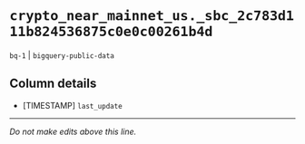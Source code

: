 # `crypto_near_mainnet_us._sbc_2c783d111b824536875c0e0c00261b4d`
`bq-1` | `bigquery-public-data`

## Column details
* [TIMESTAMP] `last_update`

-------------------------------------------------------------------------------
*Do not make edits above this line.*
